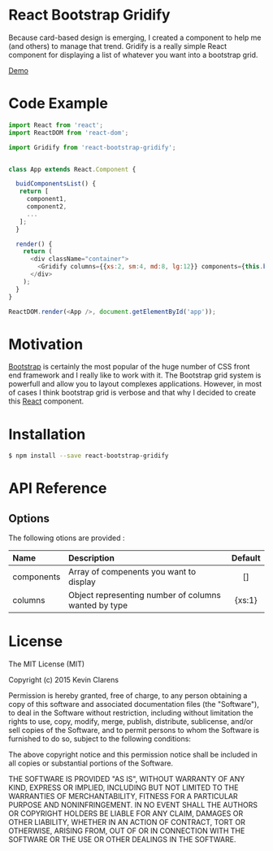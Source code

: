 # React Bootstrap Gridify

Because card-based design is emerging, I created a component to help me (and others) to manage that trend. Gridify is a really simple React component for displaying a list of whatever you want into a bootstrap grid.

[Demo](http://kncs.github.io/react-bootstrap-gridify/)

# Code Example

```javascript
import React from 'react';
import ReactDOM from 'react-dom';

import Gridify from 'react-bootstrap-gridify';


class App extends React.Component {

  buidComponentsList() {
   return [
     component1,
     component2,
     ...
   ];
  }

  render() {
    return (
      <div className="container">
        <Gridify columns={{xs:2, sm:4, md:8, lg:12}} components={this.buidComponentsList()}/>
      </div>
    );
  }
}

ReactDOM.render(<App />, document.getElementById('app'));
```

# Motivation

[Bootstrap](http://getbootstrap.com/) is certainly the most popular of the huge number of CSS front end framework and I really like to work with it. The Bootstrap grid system is powerfull and allow you to layout complexes applications. However, in most of cases I think bootstrap grid is verbose and that why I decided to create this [React](https://facebook.github.io/react/index.html) component.

# Installation

```bash
$ npm install --save react-bootstrap-gridify
```

# API Reference

## Options

The following otions are provided :

| Name          | Description                                          | Default   |
|:--------------|:-----------------------------------------------------|:---------:|
| components    | Array of compenents you want to display              | []        |
| columns       | Object representing number of columns wanted by type | {xs:1}    |

# License

The MIT License (MIT)

Copyright (c) 2015 Kevin Clarens

Permission is hereby granted, free of charge, to any person obtaining a copy
of this software and associated documentation files (the "Software"), to deal
in the Software without restriction, including without limitation the rights
to use, copy, modify, merge, publish, distribute, sublicense, and/or sell
copies of the Software, and to permit persons to whom the Software is
furnished to do so, subject to the following conditions:

The above copyright notice and this permission notice shall be included in
all copies or substantial portions of the Software.

THE SOFTWARE IS PROVIDED "AS IS", WITHOUT WARRANTY OF ANY KIND, EXPRESS OR
IMPLIED, INCLUDING BUT NOT LIMITED TO THE WARRANTIES OF MERCHANTABILITY,
FITNESS FOR A PARTICULAR PURPOSE AND NONINFRINGEMENT. IN NO EVENT SHALL THE
AUTHORS OR COPYRIGHT HOLDERS BE LIABLE FOR ANY CLAIM, DAMAGES OR OTHER
LIABILITY, WHETHER IN AN ACTION OF CONTRACT, TORT OR OTHERWISE, ARISING FROM,
OUT OF OR IN CONNECTION WITH THE SOFTWARE OR THE USE OR OTHER DEALINGS IN
THE SOFTWARE.
